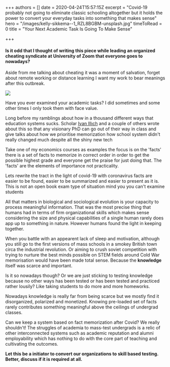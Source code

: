 +++
authors = []
date = 2020-04-24T15:57:15Z
excerpt = "Covid-19 probably not going to eliminate classic schooling altogether but it holds the power to convert your everyday tasks into something that makes sense"
hero = "/images/kelly-sikkema--1_RZL8BGBM-unsplash.jpg"
timeToRead = 0
title = "Your Next Academic Task Is Going To Make Sense"

+++
#### Is it odd that I thought of writing this piece while leading an organized cheating syndicate at University of Zoom that everyone goes to nowadays?

Aside from me talking about cheating it was a moment of salvation, forget about remote working or distance learning I want my work to bear meanings after this outbreak.

![](/images/EH4UTwv.png)

Have you ever examined your academic tasks? I did sometimes and some other times I only took them with face value.

Long before my ramblings about how in a thousand different ways that education systems sucks. Scholar [Ivan Illıch](https://www.britannica.com/topic/Deschooling-Society) and a couple of others wrote about this so that any visionary PhD can go out of their way in class and give talks about how we prioritise memorization how school system didn't really changed much despite all the shiny new tech

Take one of my economics courses as examples the focus is on the 'facts' there is a set of facts to memorize in correct order in order to get the possible highest grade and everyone get the praise for just doing that. The 'facts' are the elements of importance not practicality.

Lets rewrite the tract in the light of covid-19 with coronavirus facts are easier to be found, easier to be summarized and easier to present as it is. This is not an open book exam type of situation mind you you can't examine students

All that matters in biological and sociological evolution is your capacity to process meaningful information. That was the most precise thing that humans had in terms of firm organizational skills which makes sense considering the size and physical capabilities of a single human rarely does app up to something in nature. However humans found the light in keeping together.

When you battle with an appearent lack of sleep and motivation, although you still go to the first versions of mass schools in a smokey British town circa the industrial revolution. Or aiming to crush soviet competition with trying to nurture the best minds possible on STEM fields around Cold War memorisation would have been made total sense. Because the **knowledge** itself was scarce and important.

Is it so nowadays though? Or we are just sticking to testing knowledge because no other ways has been tested or has been tested and practiced rather lousily? Like taking students to do more and more homeworks.

Nowadays knowledge is really far from being scarce but we mostly find it disorganized, polarized and monetized. Knowing pre-loaded set of facts rarely contributes something meaningful above the ceilings of undergrad classes.

Can we keep a system based on fact memorization after Covid? We really shouldn't! The struggles of academia to mass-test undergrads is a relic of other interconnected systems such as academic reputation and alumni employability which has nothing to do with the core part of teaching and cultivating the outcomes.

**Let this be a initiator to convert our organizations to skill based testing. Better, discuss if it is required at all.**